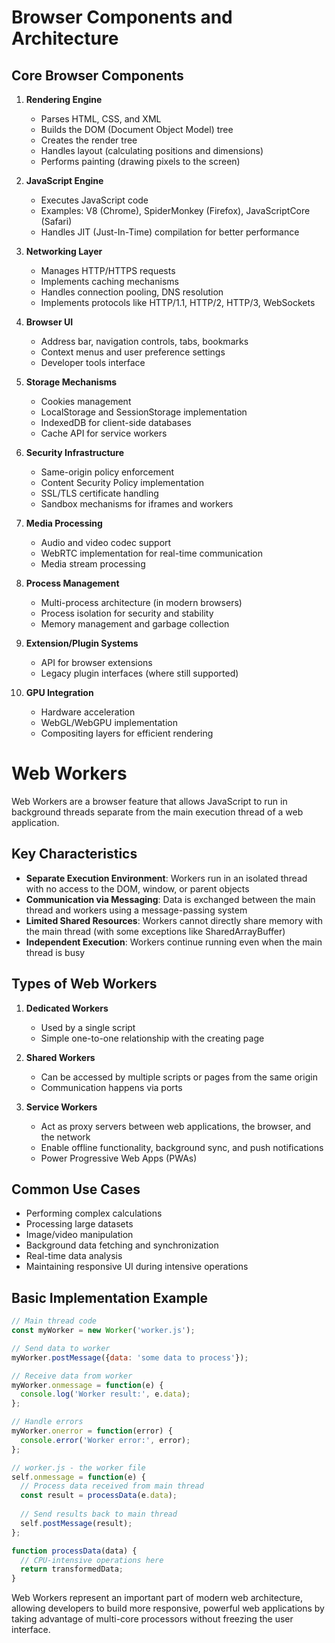 # Browser Components and Architecture

## Core Browser Components

1. **Rendering Engine**
   - Parses HTML, CSS, and XML
   - Builds the DOM (Document Object Model) tree
   - Creates the render tree
   - Handles layout (calculating positions and dimensions)
   - Performs painting (drawing pixels to the screen)

2. **JavaScript Engine**
   - Executes JavaScript code
   - Examples: V8 (Chrome), SpiderMonkey (Firefox), JavaScriptCore (Safari)
   - Handles JIT (Just-In-Time) compilation for better performance

3. **Networking Layer**
   - Manages HTTP/HTTPS requests
   - Implements caching mechanisms
   - Handles connection pooling, DNS resolution
   - Implements protocols like HTTP/1.1, HTTP/2, HTTP/3, WebSockets

4. **Browser UI**
   - Address bar, navigation controls, tabs, bookmarks
   - Context menus and user preference settings
   - Developer tools interface

5. **Storage Mechanisms**
   - Cookies management
   - LocalStorage and SessionStorage implementation
   - IndexedDB for client-side databases
   - Cache API for service workers

6. **Security Infrastructure**
   - Same-origin policy enforcement
   - Content Security Policy implementation
   - SSL/TLS certificate handling
   - Sandbox mechanisms for iframes and workers

7. **Media Processing**
   - Audio and video codec support
   - WebRTC implementation for real-time communication
   - Media stream processing

8. **Process Management**
   - Multi-process architecture (in modern browsers)
   - Process isolation for security and stability
   - Memory management and garbage collection

9. **Extension/Plugin Systems**
   - API for browser extensions
   - Legacy plugin interfaces (where still supported)

10. **GPU Integration**
    - Hardware acceleration
    - WebGL/WebGPU implementation
    - Compositing layers for efficient rendering

# Web Workers

Web Workers are a browser feature that allows JavaScript to run in background threads separate from the main execution thread of a web application.

## Key Characteristics

- **Separate Execution Environment**: Workers run in an isolated thread with no access to the DOM, window, or parent objects
- **Communication via Messaging**: Data is exchanged between the main thread and workers using a message-passing system
- **Limited Shared Resources**: Workers cannot directly share memory with the main thread (with some exceptions like SharedArrayBuffer)
- **Independent Execution**: Workers continue running even when the main thread is busy

## Types of Web Workers

1. **Dedicated Workers**
   - Used by a single script
   - Simple one-to-one relationship with the creating page

2. **Shared Workers**
   - Can be accessed by multiple scripts or pages from the same origin
   - Communication happens via ports

3. **Service Workers**
   - Act as proxy servers between web applications, the browser, and the network
   - Enable offline functionality, background sync, and push notifications
   - Power Progressive Web Apps (PWAs)

## Common Use Cases

- Performing complex calculations
- Processing large datasets
- Image/video manipulation
- Background data fetching and synchronization
- Real-time data analysis
- Maintaining responsive UI during intensive operations

## Basic Implementation Example

```javascript
// Main thread code
const myWorker = new Worker('worker.js');

// Send data to worker
myWorker.postMessage({data: 'some data to process'});

// Receive data from worker
myWorker.onmessage = function(e) {
  console.log('Worker result:', e.data);
};

// Handle errors
myWorker.onerror = function(error) {
  console.error('Worker error:', error);
};
```

```javascript
// worker.js - the worker file
self.onmessage = function(e) {
  // Process data received from main thread
  const result = processData(e.data);
  
  // Send results back to main thread
  self.postMessage(result);
};

function processData(data) {
  // CPU-intensive operations here
  return transformedData;
}
```

Web Workers represent an important part of modern web architecture, allowing developers to build more responsive, powerful web applications by taking advantage of multi-core processors without freezing the user interface.